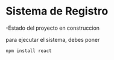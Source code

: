 <h1> Sistema de Registro</h1>

-Estado del proyecto en construccion

para ejecutar el sistema, debes poner 

```npm install react```
